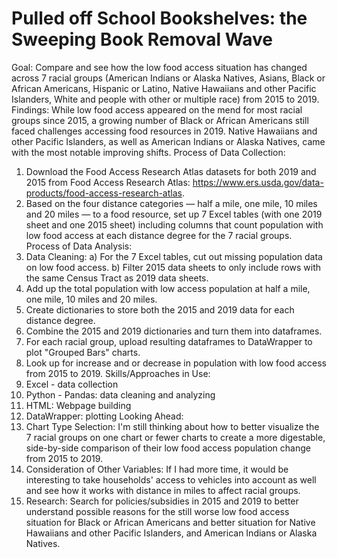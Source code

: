 # Pulled off School Bookshelves: the Sweeping Book Removal Wave

Goal:
Compare and see how the low food access situation has changed across 7 racial groups (American Indians or Alaska Natives, Asians, Black or African Americans, Hispanic or Latino, Native Hawaiians and other Pacific Islanders, White and people with other or multiple race) from 2015 to 2019.
Findings:
While low food access appeared on the mend for most racial groups since 2015, a growing number of Black or African Americans still faced challenges accessing food resources in 2019. Native Hawaiians and other Pacific Islanders, as well as American Indians or Alaska Natives, came with the most notable improving shifts.
Process of Data Collection:
1. Download the Food Access Research Atlas datasets for both 2019 and 2015 from Food Access Research Atlas: https://www.ers.usda.gov/data-products/food-access-research-atlas.
2. Based on the four distance categories — half a mile, one mile, 10 miles and 20 miles — to a food resource, set up 7 Excel tables (with one 2019 sheet and one 2015 sheet) including columns that count population with low food access at each distance degree for the 7 racial groups.
Process of Data Analysis:
1. Data Cleaning:
a) For the 7 Excel tables, cut out missing population data on low food access.
b) Filter 2015 data sheets to only include rows with the same Census Tract as 2019 data sheets.
2. Add up the total population with low access population at half a mile, one mile, 10 miles and 20 miles.
3. Create dictionaries to store both the 2015 and 2019 data for each distance degree.
4. Combine the 2015 and 2019 dictionaries and turn them into dataframes.
5. For each racial group, upload resulting dataframes to DataWrapper to plot "Grouped Bars" charts.
6. Look up for increase and or decrease in population with low food access from 2015 to 2019.
Skills/Approaches in Use:
1. Excel - data collection
2. Python - Pandas: data cleaning and analyzing
3. HTML: Webpage building
4. DataWrapper: plotting
Looking Ahead:
1. Chart Type Selection: I'm still thinking about how to better visualize the 7 racial groups on one chart or fewer charts to create a more digestable, side-by-side comparison of their low food access population change from 2015 to 2019.
2. Consideration of Other Variables: If I had more time, it would be interesting to take households' access to vehicles into account as well and see how it works with distance in miles to affect racial groups.
3. Research: Search for policies/subsidies in 2015 and 2019 to better understand possible reasons for the still worse low food access situation for Black or African Americans and better situation for Native Hawaiians and other Pacific Islanders, and American Indians or Alaska Natives.

